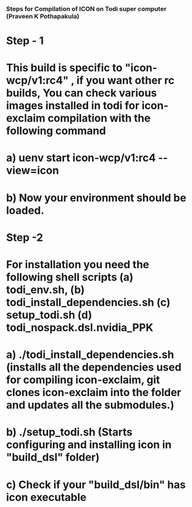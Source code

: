 ###    Steps for Compilation of ICON on Todi super computer (Praveen K Pothapakula)

#  Step - 1
#
# This build is specific to "icon-wcp/v1:rc4" , if you want other rc builds, You can check various images installed in todi for icon-exclaim compilation with the following command
# a)   uenv start icon-wcp/v1:rc4 --view=icon
# b)   Now your environment should be loaded. 


# Step -2
# For installation you need the following shell scripts (a)  todi_env.sh, (b)  todi_install_dependencies.sh (c) setup_todi.sh (d) todi_nospack.dsl.nvidia_PPK  
#
#  a) ./todi_install_dependencies.sh       (installs all the dependencies used for compiling icon-exclaim, git clones icon-exclaim into the folder and updates all the submodules.)
#  b) ./setup_todi.sh                 (Starts configuring and installing icon in "build_dsl" folder)
#  c) Check if your "build_dsl/bin" has icon executable  
